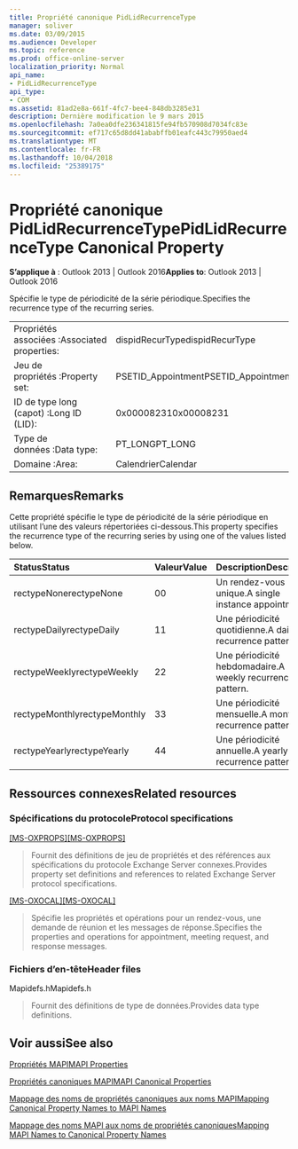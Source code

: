 ```yaml
---
title: Propriété canonique PidLidRecurrenceType
manager: soliver
ms.date: 03/09/2015
ms.audience: Developer
ms.topic: reference
ms.prod: office-online-server
localization_priority: Normal
api_name:
- PidLidRecurrenceType
api_type:
- COM
ms.assetid: 81ad2e8a-661f-4fc7-bee4-848db3285e31
description: Dernière modification le 9 mars 2015
ms.openlocfilehash: 7a0ea0dfe236341815fe94fb570908d7034fc83e
ms.sourcegitcommit: ef717c65d8dd41ababffb01eafc443c79950aed4
ms.translationtype: MT
ms.contentlocale: fr-FR
ms.lasthandoff: 10/04/2018
ms.locfileid: "25389175"
---
```

# <a name="pidlidrecurrencetype-canonical-property"></a><span data-ttu-id="cb397-103">Propriété canonique PidLidRecurrenceType</span><span class="sxs-lookup"><span data-stu-id="cb397-103">PidLidRecurrenceType Canonical Property</span></span>

  
  
<span data-ttu-id="cb397-104">**S’applique à** : Outlook 2013 | Outlook 2016</span><span class="sxs-lookup"><span data-stu-id="cb397-104">**Applies to**: Outlook 2013 | Outlook 2016</span></span> 
  
<span data-ttu-id="cb397-105">Spécifie le type de périodicité de la série périodique.</span><span class="sxs-lookup"><span data-stu-id="cb397-105">Specifies the recurrence type of the recurring series.</span></span>
  
|||
|:-----|:-----|
|<span data-ttu-id="cb397-106">Propriétés associées :</span><span class="sxs-lookup"><span data-stu-id="cb397-106">Associated properties:</span></span>  <br/> |<span data-ttu-id="cb397-107">dispidRecurType</span><span class="sxs-lookup"><span data-stu-id="cb397-107">dispidRecurType</span></span>  <br/> |
|<span data-ttu-id="cb397-108">Jeu de propriétés :</span><span class="sxs-lookup"><span data-stu-id="cb397-108">Property set:</span></span>  <br/> |<span data-ttu-id="cb397-109">PSETID_Appointment</span><span class="sxs-lookup"><span data-stu-id="cb397-109">PSETID_Appointment</span></span>  <br/> |
|<span data-ttu-id="cb397-110">ID de type long (capot) :</span><span class="sxs-lookup"><span data-stu-id="cb397-110">Long ID (LID):</span></span>  <br/> |<span data-ttu-id="cb397-111">0x00008231</span><span class="sxs-lookup"><span data-stu-id="cb397-111">0x00008231</span></span>  <br/> |
|<span data-ttu-id="cb397-112">Type de données :</span><span class="sxs-lookup"><span data-stu-id="cb397-112">Data type:</span></span>  <br/> |<span data-ttu-id="cb397-113">PT_LONG</span><span class="sxs-lookup"><span data-stu-id="cb397-113">PT_LONG</span></span>  <br/> |
|<span data-ttu-id="cb397-114">Domaine :</span><span class="sxs-lookup"><span data-stu-id="cb397-114">Area:</span></span>  <br/> |<span data-ttu-id="cb397-115">Calendrier</span><span class="sxs-lookup"><span data-stu-id="cb397-115">Calendar</span></span>  <br/> |
   
## <a name="remarks"></a><span data-ttu-id="cb397-116">Remarques</span><span class="sxs-lookup"><span data-stu-id="cb397-116">Remarks</span></span>

<span data-ttu-id="cb397-117">Cette propriété spécifie le type de périodicité de la série périodique en utilisant l’une des valeurs répertoriées ci-dessous.</span><span class="sxs-lookup"><span data-stu-id="cb397-117">This property specifies the recurrence type of the recurring series by using one of the values listed below.</span></span>
  
|<span data-ttu-id="cb397-118">**Status**</span><span class="sxs-lookup"><span data-stu-id="cb397-118">**Status**</span></span>|<span data-ttu-id="cb397-119">**Valeur**</span><span class="sxs-lookup"><span data-stu-id="cb397-119">**Value**</span></span>|<span data-ttu-id="cb397-120">**Description**</span><span class="sxs-lookup"><span data-stu-id="cb397-120">**Description**</span></span>|
|:-----|:-----|:-----|
|<span data-ttu-id="cb397-121">rectypeNone</span><span class="sxs-lookup"><span data-stu-id="cb397-121">rectypeNone</span></span>  <br/> |<span data-ttu-id="cb397-122">0</span><span class="sxs-lookup"><span data-stu-id="cb397-122">0</span></span>  <br/> |<span data-ttu-id="cb397-123">Un rendez-vous unique.</span><span class="sxs-lookup"><span data-stu-id="cb397-123">A single instance appointment.</span></span>  <br/> |
|<span data-ttu-id="cb397-124">rectypeDaily</span><span class="sxs-lookup"><span data-stu-id="cb397-124">rectypeDaily</span></span>  <br/> |<span data-ttu-id="cb397-125">1</span><span class="sxs-lookup"><span data-stu-id="cb397-125">1</span></span>  <br/> |<span data-ttu-id="cb397-126">Une périodicité quotidienne.</span><span class="sxs-lookup"><span data-stu-id="cb397-126">A daily recurrence pattern.</span></span>  <br/> |
|<span data-ttu-id="cb397-127">rectypeWeekly</span><span class="sxs-lookup"><span data-stu-id="cb397-127">rectypeWeekly</span></span>  <br/> |<span data-ttu-id="cb397-128">2</span><span class="sxs-lookup"><span data-stu-id="cb397-128">2</span></span>  <br/> |<span data-ttu-id="cb397-129">Une périodicité hebdomadaire.</span><span class="sxs-lookup"><span data-stu-id="cb397-129">A weekly recurrence pattern.</span></span>  <br/> |
|<span data-ttu-id="cb397-130">rectypeMonthly</span><span class="sxs-lookup"><span data-stu-id="cb397-130">rectypeMonthly</span></span>  <br/> |<span data-ttu-id="cb397-131">3</span><span class="sxs-lookup"><span data-stu-id="cb397-131">3</span></span>  <br/> |<span data-ttu-id="cb397-132">Une périodicité mensuelle.</span><span class="sxs-lookup"><span data-stu-id="cb397-132">A monthly recurrence pattern.</span></span>  <br/> |
|<span data-ttu-id="cb397-133">rectypeYearly</span><span class="sxs-lookup"><span data-stu-id="cb397-133">rectypeYearly</span></span>  <br/> |<span data-ttu-id="cb397-134">4</span><span class="sxs-lookup"><span data-stu-id="cb397-134">4</span></span>  <br/> |<span data-ttu-id="cb397-135">Une périodicité annuelle.</span><span class="sxs-lookup"><span data-stu-id="cb397-135">A yearly recurrence pattern.</span></span>  <br/> |
   
## <a name="related-resources"></a><span data-ttu-id="cb397-136">Ressources connexes</span><span class="sxs-lookup"><span data-stu-id="cb397-136">Related resources</span></span>

### <a name="protocol-specifications"></a><span data-ttu-id="cb397-137">Spécifications du protocole</span><span class="sxs-lookup"><span data-stu-id="cb397-137">Protocol specifications</span></span>

<span data-ttu-id="cb397-138">[[MS-OXPROPS]](https://msdn.microsoft.com/library/f6ab1613-aefe-447d-a49c-18217230b148%28Office.15%29.aspx)</span><span class="sxs-lookup"><span data-stu-id="cb397-138">[[MS-OXPROPS]](https://msdn.microsoft.com/library/f6ab1613-aefe-447d-a49c-18217230b148%28Office.15%29.aspx)</span></span>
  
> <span data-ttu-id="cb397-139">Fournit des définitions de jeu de propriétés et des références aux spécifications du protocole Exchange Server connexes.</span><span class="sxs-lookup"><span data-stu-id="cb397-139">Provides property set definitions and references to related Exchange Server protocol specifications.</span></span>
    
<span data-ttu-id="cb397-140">[[MS-OXOCAL]](https://msdn.microsoft.com/library/09861fde-c8e4-4028-9346-e7c214cfdba1%28Office.15%29.aspx)</span><span class="sxs-lookup"><span data-stu-id="cb397-140">[[MS-OXOCAL]](https://msdn.microsoft.com/library/09861fde-c8e4-4028-9346-e7c214cfdba1%28Office.15%29.aspx)</span></span>
  
> <span data-ttu-id="cb397-141">Spécifie les propriétés et opérations pour un rendez-vous, une demande de réunion et les messages de réponse.</span><span class="sxs-lookup"><span data-stu-id="cb397-141">Specifies the properties and operations for appointment, meeting request, and response messages.</span></span>
    
### <a name="header-files"></a><span data-ttu-id="cb397-142">Fichiers d’en-tête</span><span class="sxs-lookup"><span data-stu-id="cb397-142">Header files</span></span>

<span data-ttu-id="cb397-143">Mapidefs.h</span><span class="sxs-lookup"><span data-stu-id="cb397-143">Mapidefs.h</span></span>
  
> <span data-ttu-id="cb397-144">Fournit des définitions de type de données.</span><span class="sxs-lookup"><span data-stu-id="cb397-144">Provides data type definitions.</span></span>
    
## <a name="see-also"></a><span data-ttu-id="cb397-145">Voir aussi</span><span class="sxs-lookup"><span data-stu-id="cb397-145">See also</span></span>



[<span data-ttu-id="cb397-146">Propriétés MAPI</span><span class="sxs-lookup"><span data-stu-id="cb397-146">MAPI Properties</span></span>](mapi-properties.md)
  
[<span data-ttu-id="cb397-147">Propriétés canoniques MAPI</span><span class="sxs-lookup"><span data-stu-id="cb397-147">MAPI Canonical Properties</span></span>](mapi-canonical-properties.md)
  
[<span data-ttu-id="cb397-148">Mappage des noms de propriétés canoniques aux noms MAPI</span><span class="sxs-lookup"><span data-stu-id="cb397-148">Mapping Canonical Property Names to MAPI Names</span></span>](mapping-canonical-property-names-to-mapi-names.md)
  
[<span data-ttu-id="cb397-149">Mappage des noms MAPI aux noms de propriétés canoniques</span><span class="sxs-lookup"><span data-stu-id="cb397-149">Mapping MAPI Names to Canonical Property Names</span></span>](mapping-mapi-names-to-canonical-property-names.md)

